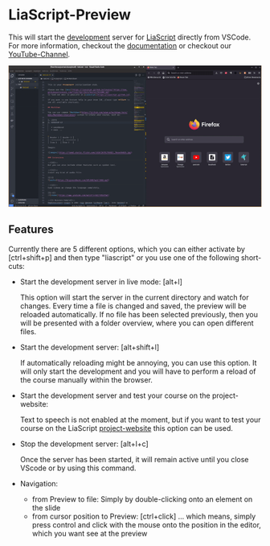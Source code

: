 # LiaScript-Preview

This will start the [development](https://www.npmjs.com/package/@liascript/devserver) server for [LiaScript](https://LiaScript.github.io) directly from VSCode. For more information, checkout the [documentation](https://liascript.github.io/course/?https://raw.githubusercontent.com/liaScript/docs/master/README.md#1) or checkout our [YouTube-Channel](https://www.youtube.com/channel/UCyiTe2GkW_u05HSdvUblGYg).

![preview.gif](https://github.com/andre-dietrich/liascript-preview-vscode/raw/main/preview.gif)

## Features

Currently there are 5 different options, which you can either activate by \[ctrl+shift+p\] and then type "liascript" or you use one of the following short-cuts:

* Start the development server in live mode: \[alt+l\]

  This option will start the server in the current directory and watch for changes. Every time a file is changed and saved, the preview will be reloaded automatically.
  If no file has been selected previously, then you will be presented with a folder overview, where you can open different files.
* Start the development server: \[alt+shift+l\]

  If automatically reloading might be annoying, you can use this option. It will only start the development and you will have to perform a reload of the course manually within the browser.
* Start the development server and test your course on the project-website:

  Text to speech is not enabled at the moment, but if you want to test your course on the LiaScript [project-website](https://LiaScript.github.io) this option can be used.
* Stop the development server: \[alt+l+c\]

  Once the server has been started, it will remain active until you close VScode or by using this command.
* Navigation:

  * from Preview to file: Simply by double-clicking onto an element on the slide
  * from cursor position to Preview: \[ctrl+click\] ... which means, simply press control and click with the mouse onto the position in the editor, which you want see at the preview
